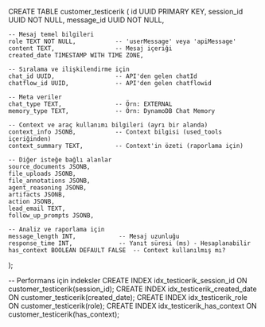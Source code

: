 CREATE TABLE customer_testicerik (
    id UUID PRIMARY KEY,
    session_id UUID NOT NULL,
    message_id UUID NOT NULL,
    
    -- Mesaj temel bilgileri
    role TEXT NOT NULL,           -- 'userMessage' veya 'apiMessage'
    content TEXT,                 -- Mesaj içeriği
    created_date TIMESTAMP WITH TIME ZONE,
    
    -- Sıralama ve ilişkilendirme için
    chat_id UUID,                 -- API'den gelen chatId
    chatflow_id UUID,             -- API'den gelen chatflowid
    
    -- Meta veriler
    chat_type TEXT,               -- Örn: EXTERNAL
    memory_type TEXT,             -- Örn: DynamoDB Chat Memory
    
    -- Context ve araç kullanımı bilgileri (ayrı bir alanda)
    context_info JSONB,           -- Context bilgisi (used_tools içeriğinden)
    context_summary TEXT,         -- Context'in özeti (raporlama için)
    
    -- Diğer isteğe bağlı alanlar
    source_documents JSONB,
    file_uploads JSONB,
    file_annotations JSONB,
    agent_reasoning JSONB,
    artifacts JSONB,
    action JSONB,
    lead_email TEXT,
    follow_up_prompts JSONB,
    
    -- Analiz ve raporlama için
    message_length INT,            -- Mesaj uzunluğu
    response_time INT,             -- Yanıt süresi (ms) - Hesaplanabilir
    has_context BOOLEAN DEFAULT FALSE  -- Context kullanılmış mı?
);

-- Performans için indeksler
CREATE INDEX idx_testicerik_session_id ON customer_testicerik(session_id);
CREATE INDEX idx_testicerik_created_date ON customer_testicerik(created_date);
CREATE INDEX idx_testicerik_role ON customer_testicerik(role);
CREATE INDEX idx_testicerik_has_context ON customer_testicerik(has_context);